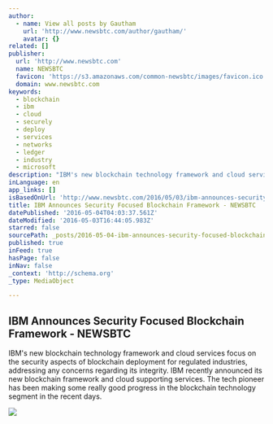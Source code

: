 ```yaml
---
author:
  - name: View all posts by Gautham
    url: 'http://www.newsbtc.com/author/gautham/'
    avatar: {}
related: []
publisher:
  url: 'http://www.newsbtc.com'
  name: NEWSBTC
  favicon: 'https://s3.amazonaws.com/common-newsbtc/images/favicon.ico'
  domain: www.newsbtc.com
keywords:
  - blockchain
  - ibm
  - cloud
  - securely
  - deploy
  - services
  - networks
  - ledger
  - industry
  - microsoft
description: "IBM's new blockchain technology framework and cloud services focus on the security aspects of blockchain deployment for regulated industries, addressing any concerns regarding its integrity. IBM recently announced its new blockchain framework and cloud supporting services. The tech pioneer has been making some really good progress in the blockchain technology segment in the recent days."
inLanguage: en
app_links: []
isBasedOnUrl: 'http://www.newsbtc.com/2016/05/03/ibm-announces-security-focused-blockchain-framework/'
title: IBM Announces Security Focused Blockchain Framework - NEWSBTC
datePublished: '2016-05-04T04:03:37.561Z'
dateModified: '2016-05-03T16:44:05.983Z'
starred: false
sourcePath: _posts/2016-05-04-ibm-announces-security-focused-blockchain-framework-newsbt.md
published: true
inFeed: true
hasPage: false
inNav: false
_context: 'http://schema.org'
_type: MediaObject

---
```

<article style=""><h1>IBM Announces Security Focused Blockchain Framework - NEWSBTC</h1><p>IBM's new blockchain technology framework and cloud services focus on the security aspects of blockchain deployment for regulated industries, addressing any concerns regarding its integrity. IBM recently announced its new blockchain framework and cloud supporting services. The tech pioneer has been making some really good progress in the blockchain technology segment in the recent days.</p><img src="http://s3.amazonaws.com/main-newsbtc-images/2016/05/03152124/IBM.jpg" /></article>